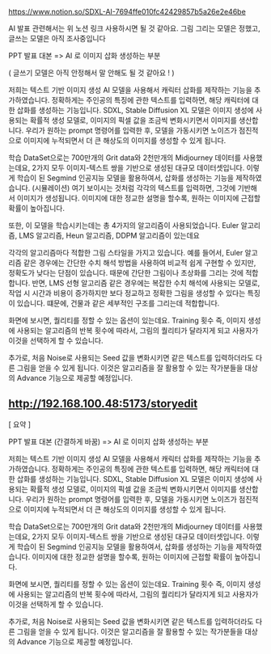 https://www.notion.so/SDXL-AI-7694ffe010fc42429857b5a26e2e46be

AI 발표 관련해서는 위 노션 링크 사용하시면 될 것 같아요. 그림 그리는 모델은 정했고, 글쓰는 모델은 아직 조사중입니다 

PPT 발표 대본 => AI 로 이미지 삽화 생성하는 부분 

( 글쓰기 모델은 아직 안정해서 말 안해도 될 것 같아요 ! )

저희는 텍스트 기반 이미지 생성 AI 모델을 사용해서 캐릭터 삽화를 제작하는 기능을 추가하였습니다.  정확하게는 주인공의 특징에 관한 텍스트를 입력하면, 해당 캐릭터에 대한 삽화를 생성하는 기능입니다. SDXL, Stable Diffusion XL 모델은 이미지 생성에 사용되는 확률적 생성 모델로, 이미지의 픽셀 값을 조금씩 변화시키면서 이미지를 생산합니다. 우리가 원하는 prompt 명령어를 입력한 후, 모델을 가동시키면 노이즈가 점진적으로 이미지에 누적되면서 더 큰 해상도의 이미지를 생성할 수 있게 됩니다. 

학습 DataSet으로는 700만개의 Grit data와 2천만개의 Midjourney 데이터를 사용했는데요, 2가지 모두 이미지-텍스트 쌍을 기반으로 생성된 대규모 데이터셋입니다. 이렇게 학습이 된 Segmind 인공지능 모델을 활용하여서, 삽화를 생성하는 기능을 제작하였습니다. (시뮬레이션) 여기 보이시는 것처럼 각각의 텍스트를 입력하면, 그것에 기반해서 이미지가 생성됩니다. 이미지에 대한 정교한 설명을 할수록, 원하는 이미지에 근접할 확률이 높아집니다. 

또한, 이 모델을 학습시키는데는 총 4가지의 알고리즘이 사용되었습니다. Euler 알고리즘, LMS 알고리즘, Heun 알고리즘, DDPM 알고리즘이 있는데요

각각의 알고리즘마다 적합한 그림 스타일을 가지고 있습니다. 예를 들어서, Euler 알고리즘 같은 경우에는 간단한 수치 해석 방법을 사용하여 비교적 쉽게 구현할 수 있지만, 정확도가 낮다는 단점이 있습니다. 때문에 간단한 그림이나 초상화를 그리는 것에 적합합니다. 반면, LMS 선형 알고리즘 같은 경우에는 복잡한 수치 해석에 사용되는 모델로, 작업 시 시간과 비용이 증가하지만 보다 정교하고 정확한 그림을 생성할 수 있다는 특징이 있습니다. 떄문에, 건물과 같은 세부적인 구조를 그리는데 적합합니다.

화면에 보시면, 퀄리티를 정할 수 있는 옵션이 있는데요. Training 횟수 즉, 이미지 생성에 사용되는 알고리즘의 반복 횟수에 따라서, 그림의 퀄리티가 달라지게 되고 사용자가 이것을 선택하게 할 수 있습니다.  

추가로, 처음 Noise로 사용되는 Seed 값을 변화시키면 같은 텍스트를 입력하더라도 다른 그림을 얻을 수 있게 됩니다. 이것은 알고리즘을 잘 활용할 수 있는 작가분들을 대상의 Advance 기능으로 제공할 예정입니다.

http://192.168.100.48:5173/storyedit
----------------

[ 요약 ] 

PPT 발표 대본 (간결하게 바꿈)
=> AI 로 이미지 삽화 생성하는 부분 

저희는 텍스트 기반 이미지 생성 AI 모델을 사용해서 캐릭터 삽화를 제작하는 기능을 추가하였습니다.  정확하게는 주인공의 특징에 관한 텍스트를 입력하면, 해당 캐릭터에 대한 삽화를 생성하는 기능입니다. SDXL, Stable Diffusion XL 모델은 이미지 생성에 사용되는 확률적 생성 모델로, 이미지의 픽셀 값을 조금씩 변화시키면서 이미지를 생산합니다. 우리가 원하는 prompt 명령어를 입력한 후, 모델을 가동시키면 노이즈가 점진적으로 이미지에 누적되면서 더 큰 해상도의 이미지를 생성할 수 있게 됩니다. 

학습 DataSet으로는 700만개의 Grit data와 2천만개의 Midjourney 데이터를 사용했는데요, 2가지 모두 이미지-텍스트 쌍을 기반으로 생성된 대규모 데이터셋입니다. 이렇게 학습이 된 Segmind 인공지능 모델을 활용하여서, 삽화를 생성하는 기능을 제작하였습니다. 이미지에 대한 정교한 설명을 할수록, 원하는 이미지에 근접할 확률이 높아집니다. 

화면에 보시면, 퀄리티를 정할 수 있는 옵션이 있는데요. Training 횟수 즉, 이미지 생성에 사용되는 알고리즘의 반복 횟수에 따라서, 그림의 퀄리티가 달라지게 되고 사용자가 이것을 선택하게 할 수 있습니다.  

추가로, 처음 Noise로 사용되는 Seed 값을 변화시키면 같은 텍스트를 입력하더라도 다른 그림을 얻을 수 있게 됩니다. 이것은 알고리즘을 잘 활용할 수 있는 작가분들을 대상의 Advance 기능으로 제공할 예정입니다.
